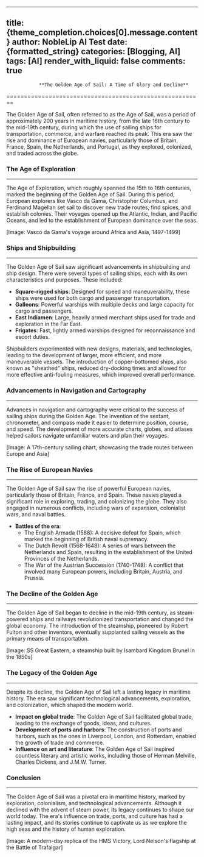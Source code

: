 
---
title: {theme_completion.choices[0].message.content}
author: NobleLip AI Test
date: {formatted_string}
categories: [Blogging, AI]
tags: [AI]
render_with_liquid: false
comments: true
---
			
				**The Golden Age of Sail: A Time of Glory and Decline**
========================================================

The Golden Age of Sail, often referred to as the Age of Sail, was a period of approximately 200 years in maritime history, from the late 16th century to the mid-19th century, during which the use of sailing ships for transportation, commerce, and warfare reached its peak. This era saw the rise and dominance of European navies, particularly those of Britain, France, Spain, the Netherlands, and Portugal, as they explored, colonized, and traded across the globe.

### The Age of Exploration
-------------------------

The Age of Exploration, which roughly spanned the 15th to 16th centuries, marked the beginning of the Golden Age of Sail. During this period, European explorers like Vasco da Gama, Christopher Columbus, and Ferdinand Magellan set sail to discover new trade routes, find spices, and establish colonies. Their voyages opened up the Atlantic, Indian, and Pacific Oceans, and led to the establishment of European dominance over the seas.

[Image: Vasco da Gama's voyage around Africa and Asia, 1497-1499]

### Ships and Shipbuilding
------------------------

The Golden Age of Sail saw significant advancements in shipbuilding and ship design. There were several types of sailing ships, each with its own characteristics and purposes. These included:

* **Square-rigged ships**: Designed for speed and maneuverability, these ships were used for both cargo and passenger transportation.
* **Galleons**: Powerful warships with multiple decks and large capacity for cargo and passengers.
* **East Indiamen**: Large, heavily armed merchant ships used for trade and exploration in the Far East.
* **Frigates**: Fast, lightly armed warships designed for reconnaissance and escort duties.

Shipbuilders experimented with new designs, materials, and technologies, leading to the development of larger, more efficient, and more maneuverable vessels. The introduction of copper-bottomed ships, also known as "sheathed" ships, reduced dry-docking times and allowed for more effective anti-fouling measures, which improved overall performance.

### Advancements in Navigation and Cartography
--------------------------------------------

Advances in navigation and cartography were critical to the success of sailing ships during the Golden Age. The invention of the sextant, chronometer, and compass made it easier to determine position, course, and speed. The development of more accurate charts, globes, and atlases helped sailors navigate unfamiliar waters and plan their voyages.

[Image: A 17th-century sailing chart, showcasing the trade routes between Europe and Asia]

### The Rise of European Navies
------------------------------

The Golden Age of Sail saw the rise of powerful European navies, particularly those of Britain, France, and Spain. These navies played a significant role in exploring, trading, and colonizing the globe. They also engaged in numerous conflicts, including wars of expansion, colonialist wars, and naval battles.

* **Battles of the era**:
	+ The English Armada (1588): A decisive defeat for Spain, which marked the beginning of British naval supremacy.
	+ The Dutch Revolt (1568-1648): A series of wars between the Netherlands and Spain, resulting in the establishment of the United Provinces of the Netherlands.
	+ The War of the Austrian Succession (1740-1748): A conflict that involved many European powers, including Britain, Austria, and Prussia.

### The Decline of the Golden Age
--------------------------------

The Golden Age of Sail began to decline in the mid-19th century, as steam-powered ships and railways revolutionized transportation and changed the global economy. The introduction of the steamship, pioneered by Robert Fulton and other inventors, eventually supplanted sailing vessels as the primary means of transportation.

[Image: SS Great Eastern, a steamship built by Isambard Kingdom Brunel in the 1850s]

### The Legacy of the Golden Age
---------------------------------

Despite its decline, the Golden Age of Sail left a lasting legacy in maritime history. The era saw significant technological advancements, exploration, and colonization, which shaped the modern world.

* **Impact on global trade**: The Golden Age of Sail facilitated global trade, leading to the exchange of goods, ideas, and cultures.
* **Development of ports and harbors**: The construction of ports and harbors, such as the ones in Liverpool, London, and Rotterdam, enabled the growth of trade and commerce.
* **Influence on art and literature**: The Golden Age of Sail inspired countless literary and artistic works, including those of Herman Melville, Charles Dickens, and J.M.W. Turner.

### Conclusion
----------

The Golden Age of Sail was a pivotal era in maritime history, marked by exploration, colonialism, and technological advancements. Although it declined with the advent of steam power, its legacy continues to shape our world today. The era's influence on trade, ports, and culture has had a lasting impact, and its stories continue to captivate us as we explore the high seas and the history of human exploration.

[Image: A modern-day replica of the HMS Victory, Lord Nelson's flagship at the Battle of Trafalgar]